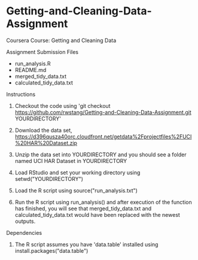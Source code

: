Getting-and-Cleaning-Data-Assignment
====================================

Coursera Course: Getting and Cleaning Data

Assignment Submission Files
- run_analysis.R
- README.md
- merged_tidy_data.txt
- calculated_tidy_data.txt

Instructions

1. Checkout the code using 'git checkout https://github.com/rwstang/Getting-and-Cleaning-Data-Assignment.git YOURDIRECTORY'

2. Download the data set, https://d396qusza40orc.cloudfront.net/getdata%2Fprojectfiles%2FUCI%20HAR%20Dataset.zip

3. Unzip the data set into YOURDIRECTORY and you should see a folder named UCI HAR Dataset in YOURDIRECTORY

4. Load RStudio and set your working directory using setwd("YOURDIRECTORY")

5. Load the R script using source("run_analysis.txt")

6. Run the R script using run_analysis() and after execution of the function has finished, you will see that merged_tidy_data.txt and calculated_tidy_data.txt would have been replaced with the newest outputs.

Dependencies

1. The R script assumes you have 'data.table' installed using install.packages("data.table")
